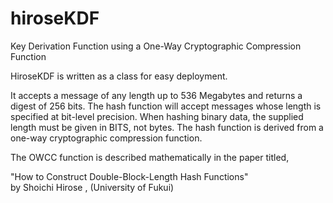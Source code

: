 # hiroseKDF
Key Derivation Function using a One-Way Cryptographic Compression Function

HiroseKDF is written as a class for easy deployment.

It accepts a message of any length up to 536 Megabytes and returns a digest of 256 bits.
The hash function will accept messages whose length is specified at bit-level precision.
When hashing binary data, the supplied length must be given in BITS, not bytes. 
The hash function is derived from a one-way cryptographic compression function.

The OWCC function is described mathematically in the paper titled, 

  "How to Construct Double-Block-Length Hash Functions"  
    	by Shoichi Hirose , (University of Fukui)
    	
